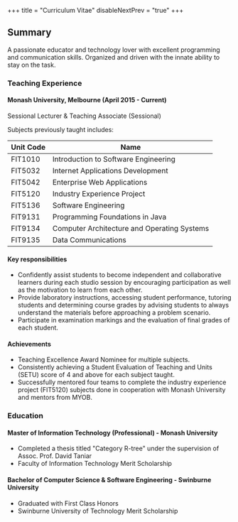 +++
title = "Curriculum Vitae"
disableNextPrev = "true"
+++

## Summary

A passionate educator and technology lover with excellent programming and communication skills. Organized and driven
with the innate ability to stay on the task.

### Teaching Experience
#### Monash University, Melbourne (April 2015 - Current)
Sessional Lecturer & Teaching Associate (Sessional)

Subjects previously taught includes:

| Unit Code   | Name          |
|-----------|--------------|
| FIT1010 | Introduction to Software Engineering |
| FIT5032 | Internet Applications Development |
| FIT5042 | Enterprise Web Applications |
| FIT5120 | Industry Experience Project |
| FIT5136 | Software Engineering |
| FIT9131 | Programming Foundations in Java |
| FIT9134 | Computer Architecture and Operating Systems |
| FIT9135 | Data Communications |

#### Key responsibilities
- Confidently assist students to become	independent	and	collaborative learners during each studio session by encouraging participation as well as the motivation to	learn from each	other.
- Provide laboratory instructions, accessing student performance, tutoring students and determining course grades by advising students to always understand the materials before approaching a problem scenario.
- Participate in examination markings and the evaluation of final grades of each student.

#### Achievements
- Teaching Excellence Award Nominee for multiple subjects.
- Consistently achieving a Student Evaluation of Teaching and Units (SETU) score of 4 and above for each subject taught.
- Successfully mentored four teams to complete the industry experience project (FIT5120) subjects done in cooperation with Monash University and mentors from MYOB.

### Education

#### Master of Information Technology (Professional) - Monash University

- Completed a thesis titled "Category R-tree" under the supervision of Assoc. Prof. David Taniar
- Faculty of Information Technology Merit Scholarship

#### Bachelor of Computer Science & Software Engineering - Swinburne University

- Graduated with First Class Honors
- Swinburne University of Technology Merit Scholarship
